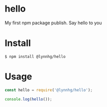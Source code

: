 # hello
My first npm package publish.
Say hello to you

# Install
```shell
$ npm install @lynnhg/hello
```

# Usage
```js
const hello = require('@lynnhg/hello');

console.log(hello());

```

